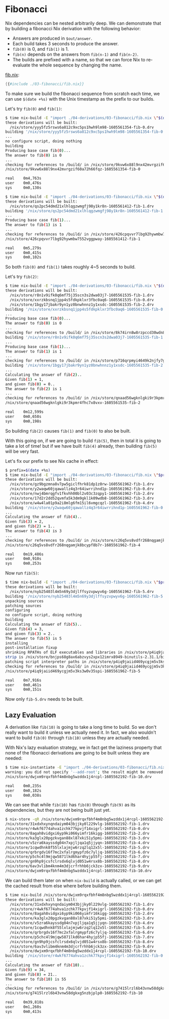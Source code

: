 # Fibonacci

Nix dependencies can be nested arbitrarily deep. We can demonstrate that by building
a fibonacci Nix derivation with the following behavior:

  - Answers are produced in `$out/answer`.
  - Each build takes 3 seconds to produce the answer.
  - `fib(0)` is 0, and `fib(1)` is 1.
  - `fib(n)` depends on the answers from `fib(n-1)` and `fib(n-2)`.
  - The builds are prefixed with a name, so that we can force Nix to re-evaluate
    the whole sequence by changing the name.

[fib.nix](./03-fibonacci/fib.nix):


```nix
{{#include ./03-fibonacci/fib.nix}}
```

To make sure we build the fibonacci sequence from scratch each time, we can use
`$(date +%s)` with the Unix timestamp as the prefix to our builds.

Let's try `fib(0)` and `fib(1)`:

```bash
$ time nix-build -E "import ./04-derivations/03-fibonacci/fib.nix \"$(date +%s)\" 0"
these derivations will be built:
  /nix/store/yyy5fz5rsws6a812c9xc5ps1hwh9lm98-1605561354-fib-0.drv
building '/nix/store/yyy5fz5rsws6a812c9xc5ps1hwh9lm98-1605561354-fib-0.drv'...
...
no configure script, doing nothing
building
Producing base case fib(0)...
The answer to fib(0) is 0
...
checking for references to /build/ in /nix/store/9kvw6x88l9nx42mvrgzif60a72h66fqz-1605561354-fib-0...
/nix/store/9kvw6x88l9nx42mvrgzif60a72h66fqz-1605561354-fib-0

real    0m4,763s
user    0m0,476s
sys     0m0,130s
```

```bash
$ time nix-build -E "import ./04-derivations/03-fibonacci/fib.nix \"$(date +%s)\" 1"
these derivations will be built:
  /nix/store/qs2pc54dmd21xlhlqgzwmgfj98y1kr8n-1605561412-fib-1.drv
building '/nix/store/qs2pc54dmd21xlhlqgzwmgfj98y1kr8n-1605561412-fib-1.drv'...
...
Producing base case fib(1)...
The answer to fib(1) is 1
...
checking for references to /build/ in /nix/store/426cpqvvr7lbg92hywmbw7552vggpway-1605561412-fib-1...
/nix/store/426cpqvvr7lbg92hywmbw7552vggpway-1605561412-fib-1

real    0m5,279s
user    0m0,415s
sys     0m0,102s
```

So both `fib(0)` and `fib(1)` takes roughly 4~5 seconds to build.

Let's try `fib(2)`:

```bash
$ time nix-build -E "import ./04-derivations/03-fibonacci/fib.nix \"$(date +%s)\" 2"
these derivations will be built:
  /nix/store/r8n1v9ifk0q6mf75j35scn3s2dwa03j7-1605561535-fib-1.drv
  /nix/store/xxrzkbsnq1jpp4s5fdkpklxr3fbc0aq6-1605561535-fib-0.drv
  /nix/store/1bgy17jbakr9yn1yz0bnwhnnz1y1xsdc-1605561535-fib-2.drv
building '/nix/store/xxrzkbsnq1jpp4s5fdkpklxr3fbc0aq6-1605561535-fib-0.drv'...
...
Producing base case fib(0)...
The answer to fib(0) is 0
...
checking for references to /build/ in /nix/store/8k74irn8w8rzpccd30wdn8589nq0wdv5-1605561535-fib-0...
building '/nix/store/r8n1v9ifk0q6mf75j35scn3s2dwa03j7-1605561535-fib-1.drv'...
...
Producing base case fib(1)...
The answer to fib(1) is 1
...
checking for references to /build/ in /nix/store/p716qrpmyi4649k2njfy7gb97ksyi5y3-1605561535-fib-1...
building '/nix/store/1bgy17jbakr9yn1yz0bnwhnnz1y1xsdc-1605561535-fib-2.drv'...
...
Calculating the answer of fib(2)..
Given fib(1) = 1,
and given fib(0) = 0..
The answer to fib(2) is 1
...
checking for references to /build/ in /nix/store/qnaad56wgknlgki9r3kpmr4fhc7x8vxv-1605561535-fib-2...
/nix/store/qnaad56wgknlgki9r3kpmr4fhc7x8vxv-1605561535-fib-2

real    0m12,599s
user    0m0,658s
sys     0m0,198s
```

So building `fib(2)` causes `fib(1)` and `fib(0)` to also be built.

With this going on, if we are going to build `fib(5)`, then in total it is going to take a lot of time!
but if we have built `fib(4)` already, then building `fib(5)` will be very fast.

Let's fix our prefix to see Nix cache in effect:

```bash
$ prefix=$(date +%s)
$ time nix-build -E "import ./04-derivations/03-fibonacci/fib.nix \"$prefix\" 4"
these derivations will be built:
  /nix/store/gz9bgzmna8v7pw5giclfhrk81dp1z0rw-1605561962-fib-1.drv
  /nix/store/y2waqw60jqawallz4q3r64iwrrihnd1p-1605561962-fib-0.drv
  /nix/store/nwj4bmrqgfv1fkvhh00bl2v03c3zqpy1-1605561962-fib-2.drv
  /nix/store/17d2r2dd52qvmfa5k3dm9gkl1k09wdb8-1605561962-fib-3.drv
  /nix/store/w4w4la01p9a2i8mlg6fm15il6vmgcqzl-1605561962-fib-4.drv
building '/nix/store/y2waqw60jqawallz4q3r64iwrrihnd1p-1605561962-fib-0.drv'...
...
Calculating the answer of fib(4)..
Given fib(3) = 2,
and given fib(2) = 1..
The answer to fib(4) is 3
...
checking for references to /build/ in /nix/store/c26q5vs8vdfr268nqgamjk8bcypf8b7r-1605561962-fib-4...
/nix/store/c26q5vs8vdfr268nqgamjk8bcypf8b7r-1605561962-fib-4

real    0m19,486s
user    0m0,910s
sys     0m0,253s
```

Now run `fib(5)`:

```bash
$ time nix-build -E "import ./04-derivations/03-fibonacci/fib.nix \"$prefix\" 5"
these derivations will be built:
  /nix/store/nyb25403l4m5n69y3djlffsyzvpwyv6g-1605561962-fib-5.drv
building '/nix/store/nyb25403l4m5n69y3djlffsyzvpwyv6g-1605561962-fib-5.drv'...
unpacking sources
patching sources
configuring
no configure script, doing nothing
building
Calculating the answer of fib(5)..
Given fib(4) = 3,
and given fib(3) = 2..
The answer to fib(5) is 5
installing
post-installation fixup
shrinking RPATHs of ELF executables and libraries in /nix/store/p4iq9jaiid469ycgjm5v3ks3w0v35spi-1605561962-fib-5
strip is /nix/store/bnjps68g8ax6abzvys2xpx12imrx8949-binutils-2.31.1/bin/strip
patching script interpreter paths in /nix/store/p4iq9jaiid469ycgjm5v3ks3w0v35spi-1605561962-fib-5
checking for references to /build/ in /nix/store/p4iq9jaiid469ycgjm5v3ks3w0v35spi-1605561962-fib-5...
/nix/store/p4iq9jaiid469ycgjm5v3ks3w0v35spi-1605561962-fib-5

real    0m7,916s
user    0m0,461s
sys     0m0,151s
```

Now only `fib-5.drv` needs to be built.

## Lazy Evaluation

A derivation like `fib(10)` is going to take a long time to build. So we don't really want to build
it unless we actually need it. In fact, we also wouldn't want to build `fib(0)` through `fib(10)`
unless they are actually needed.

With Nix's lazy evaluation strategy, we in fact get the laziness property that none of
the fibonacci derivations are going to be built unless they are needed:


```bash
$ time nix-instantiate -E "import ./04-derivations/03-fibonacci/fib.nix \"$(date +%s)\" 10"
warning: you did not specify '--add-root'; the result might be removed by the garbage collector
/nix/store/dwjxm9rqxfbhf4m8nbg5wzddx1j4rcpl-1605562192-fib-10.drv

real    0m0,235s
user    0m0,182s
sys     0m0,038s
```

We can see that while `fib(10)` has `fib(0)` through `fib(9)` as its dependencies,
but they are not being built just yet.

```bash
$ nix-store -qR /nix/store/dwjxm9rqxfbhf4m8nbg5wzddx1j4rcpl-1605562192-fib-10.drv | grep fib
/nix/store/31xdxhxynqndaiym043bjjky0l229vlg-1605562192-fib-1.drv
/nix/store/r4wkf6774ahva1zchk77kpvjf14xigrl-1605562192-fib-0.drv
/nix/store/8agah8vidgxi6yp9ki066yimfr16kigg-1605562192-fib-2.drv
/nix/store/ka3glx20pgzkvgan88xl87xki51y5pmi-1605562192-fib-3.drv
/nix/store/v5zra6kayssdg04n7xpjljqa1q5jjyqn-1605562192-fib-4.drv
/nix/store/1cqwdhnk8f55lxlajmjw6rzq2lq12x5l-1605562192-fib-5.drv
/nix/store/qrbrgdv16f7mc2xfalrgmypfz6c7yljq-1605562192-fib-6.drv
/nix/store/p5chc4l9mjqw5871lkd6har4hyjp55fj-1605562192-fib-7.drv
/nix/store/gn9hp9jcsfclrsdx6qlvjd051w4rsx8b-1605562192-fib-8.drv
/nix/store/6av3vlibm4knm4m3djcrfrhhb6jck3zx-1605562192-fib-9.drv
/nix/store/dwjxm9rqxfbhf4m8nbg5wzddx1j4rcpl-1605562192-fib-10.drv
```

We can build them later on when `nix-build` is actually called, or we can get the cached result
from else where before building them.

```bash
$ time nix-build /nix/store/dwjxm9rqxfbhf4m8nbg5wzddx1j4rcpl-1605562192-fib-10.drv
these derivations will be built:
  /nix/store/31xdxhxynqndaiym043bjjky0l229vlg-1605562192-fib-1.drv
  /nix/store/r4wkf6774ahva1zchk77kpvjf14xigrl-1605562192-fib-0.drv
  /nix/store/8agah8vidgxi6yp9ki066yimfr16kigg-1605562192-fib-2.drv
  /nix/store/ka3glx20pgzkvgan88xl87xki51y5pmi-1605562192-fib-3.drv
  /nix/store/v5zra6kayssdg04n7xpjljqa1q5jjyqn-1605562192-fib-4.drv
  /nix/store/1cqwdhnk8f55lxlajmjw6rzq2lq12x5l-1605562192-fib-5.drv
  /nix/store/qrbrgdv16f7mc2xfalrgmypfz6c7yljq-1605562192-fib-6.drv
  /nix/store/p5chc4l9mjqw5871lkd6har4hyjp55fj-1605562192-fib-7.drv
  /nix/store/gn9hp9jcsfclrsdx6qlvjd051w4rsx8b-1605562192-fib-8.drv
  /nix/store/6av3vlibm4knm4m3djcrfrhhb6jck3zx-1605562192-fib-9.drv
  /nix/store/dwjxm9rqxfbhf4m8nbg5wzddx1j4rcpl-1605562192-fib-10.drv
building '/nix/store/r4wkf6774ahva1zchk77kpvjf14xigrl-1605562192-fib-0.drv'...
...
Calculating the answer of fib(10)..
Given fib(9) = 34,
and given fib(8) = 21..
The answer to fib(10) is 55
...
checking for references to /build/ in /nix/store/g7415lrzl6b43vnw58dgkxg5nzbjplp0-1605562192-fib-10...
/nix/store/g7415lrzl6b43vnw58dgkxg5nzbjplp0-1605562192-fib-10

real    0m39,818s
user    0m1,260s
sys     0m0,413s
```